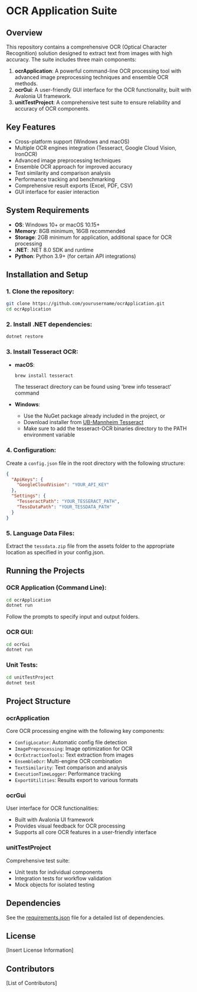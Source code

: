 # OCR Application Suite

## Overview
This repository contains a comprehensive OCR (Optical Character Recognition) solution designed to extract text from images with high accuracy. The suite includes three main components:

1. **ocrApplication**: A powerful command-line OCR processing tool with advanced image preprocessing techniques and ensemble OCR methods.
2. **ocrGui**: A user-friendly GUI interface for the OCR functionality, built with Avalonia UI framework.
3. **unitTestProject**: A comprehensive test suite to ensure reliability and accuracy of OCR components.

## Key Features
- Cross-platform support (Windows and macOS)
- Multiple OCR engines integration (Tesseract, Google Cloud Vision, IronOCR)
- Advanced image preprocessing techniques
- Ensemble OCR approach for improved accuracy
- Text similarity and comparison analysis
- Performance tracking and benchmarking
- Comprehensive result exports (Excel, PDF, CSV)
- GUI interface for easier interaction

## System Requirements
- **OS**: Windows 10+ or macOS 10.15+
- **Memory**: 8GB minimum, 16GB recommended
- **Storage**: 2GB minimum for application, additional space for OCR processing
- **.NET**: .NET 8.0 SDK and runtime
- **Python**: Python 3.9+ (for certain API integrations)

## Installation and Setup

### 1. Clone the repository:
```bash
git clone https://github.com/yourusername/ocrApplication.git
cd ocrApplication
```

### 2. Install .NET dependencies:
```bash
dotnet restore
```

### 3. Install Tesseract OCR:
- **macOS**:
  ```bash
  brew install tesseract
  ```
  The tesseract directory can be found using 'brew info tesseract' command
  
- **Windows**:
  - Use the NuGet package already included in the project, or
  - Download installer from [UB-Mannheim Tesseract](https://github.com/UB-Mannheim/tesseract/wiki)
  - Make sure to add the tesseract-OCR binaries directory to the PATH environment variable

### 4. Configuration:
Create a `config.json` file in the root directory with the following structure:
```json
{
  "ApiKeys": {
    "GoogleCloudVision": "YOUR_API_KEY"
  },
  "Settings": {
    "TesseractPath": "YOUR_TESSERACT_PATH",
    "TessDataPath": "YOUR_TESSDATA_PATH"
  }
}
```

### 5. Language Data Files:
Extract the `tessdata.zip` file from the assets folder to the appropriate location as specified in your config.json.

## Running the Projects

### OCR Application (Command Line):
```bash
cd ocrApplication
dotnet run
```
Follow the prompts to specify input and output folders.

### OCR GUI:
```bash
cd ocrGui
dotnet run
```

### Unit Tests:
```bash
cd unitTestProject
dotnet test
```

## Project Structure

### ocrApplication
Core OCR processing engine with the following key components:
- `ConfigLocator`: Automatic config file detection
- `ImagePreprocessing`: Image optimization for OCR
- `OcrExtractionTools`: Text extraction from images
- `EnsembleOcr`: Multi-engine OCR combination
- `TextSimilarity`: Text comparison and analysis
- `ExecutionTimeLogger`: Performance tracking
- `ExportUtilities`: Results export to various formats

### ocrGui
User interface for OCR functionalities:
- Built with Avalonia UI framework
- Provides visual feedback for OCR processing
- Supports all core OCR features in a user-friendly interface

### unitTestProject
Comprehensive test suite:
- Unit tests for individual components
- Integration tests for workflow validation
- Mock objects for isolated testing

## Dependencies
See the [requirements.json](assets/requirements.json) file for a detailed list of dependencies.

## License
[Insert License Information]

## Contributors
[List of Contributors] 